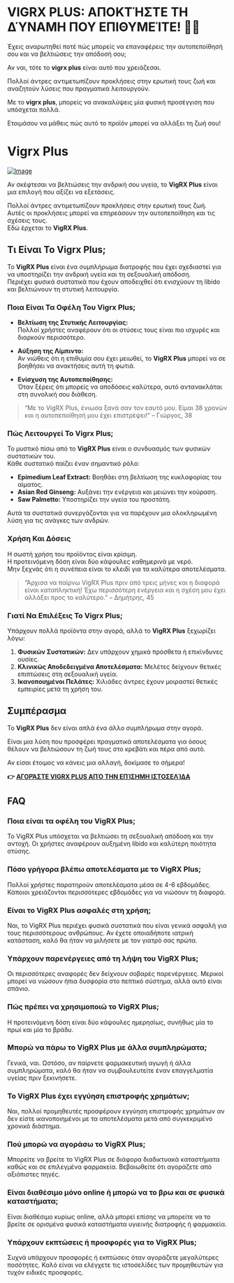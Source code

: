 # VIGRX PLUS: ΑΠΟΚΤΉΣΤΕ ΤΗ ΔΎΝΑΜΗ ΠΟΥ ΕΠΙΘΥΜΕΊΤΕ! 💪✨

Έχεις αναρωτηθεί ποτέ πώς μπορείς να επαναφέρεις την αυτοπεποίθησή σου και να βελτιώσεις την απόδοσή σου; 

Αν ναι, τότε το **vigrx plus** είναι αυτό που χρειάζεσαι. 

Πολλοί άντρες αντιμετωπίζουν προκλήσεις στην ερωτική τους ζωή και αναζητούν λύσεις που πραγματικά λειτουργούν. 

Με το **vigrx plus**, μπορείς να ανακαλύψεις μία φυσική προσέγγιση που υπόσχεται πολλά. 

Ετοιμάσου να μάθεις πώς αυτό το προϊόν μπορεί να αλλάξει τη ζωή σου!

# Vigrx Plus

[![Image](https://www2.sellhealth.com/63/vigrxplus_pills_md.jpg)](https://gchaffi.com/C2qnmvaj)

Αν σκέφτεσαι να βελτιώσεις την ανδρική σου υγεία, το **VigRX Plus** είναι μια επιλογή που αξίζει να εξετάσεις.

Πολλοί άντρες αντιμετωπίζουν προκλήσεις στην ερωτική τους ζωή.  
Αυτές οι προκλήσεις μπορεί να επηρεάσουν την αυτοπεποίθηση και τις σχέσεις τους.  
Εδώ έρχεται το **VigRX Plus**.

## Τι Είναι Το Vigrx Plus;

Το **VigRX Plus** είναι ένα συμπλήρωμα διατροφής που έχει σχεδιαστεί για να υποστηρίζει την ανδρική υγεία και τη σεξουαλική απόδοση.  
Περιέχει φυσικά συστατικά που έχουν αποδειχθεί ότι ενισχύουν τη libido και βελτιώνουν τη στυτική λειτουργία.

### Ποια Είναι Τα Οφέλη Του Vigrx Plus;

- **Βελτίωση της Στυτικής Λειτουργίας:**  
  Πολλοί χρήστες αναφέρουν ότι οι στύσεις τους είναι πιο ισχυρές και διαρκούν περισσότερο.
  
- **Αύξηση της Λίμπιντο:**  
  Αν νιώθεις ότι η επιθυμία σου έχει μειωθεί, το **VigRX Plus** μπορεί να σε βοηθήσει να ανακτήσεις αυτή τη φωτιά.
  
- **Ενίσχυση της Αυτοπεποίθησης:**  
  Όταν ξέρεις ότι μπορείς να αποδόσεις καλύτερα, αυτό αντανακλάται στη συνολική σου διάθεση.

> “Με το VigRX Plus, ένιωσα ξανά σαν τον εαυτό μου. Είμαι 38 χρονών και η αυτοπεποίθησή μου έχει επιστρέψει!” – Γιώργος, 38

### Πώς Λειτουργεί Το Vigrx Plus;

Το μυστικό πίσω από το **VigRX Plus** είναι ο συνδυασμός των φυσικών συστατικών του.  
Κάθε συστατικό παίζει έναν σημαντικό ρόλο:

- **Epimedium Leaf Extract:** Βοηθάει στη βελτίωση της κυκλοφορίας του αίματος.
- **Asian Red Ginseng:** Αυξάνει την ενέργεια και μειώνει την κούραση.
- **Saw Palmetto:** Υποστηρίζει την υγεία του προστάτη.

Αυτά τα συστατικά συνεργάζονται για να παρέχουν μια ολοκληρωμένη λύση για τις ανάγκες των ανδρών.

### Χρήση Και Δόσεις

Η σωστή χρήση του προϊόντος είναι κρίσιμη.  
Η προτεινόμενη δόση είναι δύο κάψουλες καθημερινά με νερό.   
Μην ξεχνάς ότι η συνέπεια είναι το κλειδί για τα καλύτερα αποτελέσματα.

> “Άρχισα να παίρνω VigRX Plus πριν από τρεις μήνες και η διαφορά είναι καταπληκτική! Έχω περισσότερη ενέργεια και η σχέση μου έχει αλλάξει προς το καλύτερο.” – Δημήτρης, 45

### Γιατί Να Επιλέξεις Το Vigrx Plus;

Υπάρχουν πολλά προϊόντα στην αγορά, αλλά το **VigRX Plus** ξεχωρίζει λόγω:

1. **Φυσικών Συστατικών:** Δεν υπάρχουν χημικά πρόσθετα ή επικίνδυνες ουσίες.
2. **Κλινικώς Αποδεδειγμένα Αποτελέσματα:** Μελέτες δείχνουν θετικές επιπτώσεις στη σεξουαλική υγεία.
3. **Ικανοποιημένοι Πελάτες:** Χιλιάδες άντρες έχουν μοιραστεί θετικές εμπειρίες μετά τη χρήση του.

## Συμπέρασμα

Το **VigRX Plus** δεν είναι απλά ένα άλλο συμπλήρωμα στην αγορά.  

Είναι μια λύση που προσφέρει πραγματικά αποτελέσματα για όσους θέλουν να βελτιώσουν τη ζωή τους στο κρεβάτι και πέρα από αυτό.  

Αν είσαι έτοιμος να κάνεις μια αλλαγή, δοκίμασε το σήμερα!



**👉 [ΑΓΟΡΆΣΤΕ VIGRX PLUS ΑΠΌ ΤΗΝ ΕΠΊΣΗΜΗ ΙΣΤΟΣΕΛΊΔΑ](https://gchaffi.com/C2qnmvaj)**

## FAQ

### Ποια είναι τα οφέλη του VigRX Plus;
Το VigRX Plus υπόσχεται να βελτιώσει τη σεξουαλική απόδοση και την αντοχή. Οι χρήστες αναφέρουν αυξημένη libido και καλύτερη ποιότητα στύσης.

### Πόσο γρήγορα βλέπω αποτελέσματα με το VigRX Plus;
Πολλοί χρήστες παρατηρούν αποτελέσματα μέσα σε 4-6 εβδομάδες. Κάποιοι χρειάζονται περισσότερες εβδομάδες για να νιώσουν τη διαφορά.

### Είναι το VigRX Plus ασφαλές στη χρήση;
Ναι, το VigRX Plus περιέχει φυσικά συστατικά που είναι γενικά ασφαλή για τους περισσότερους ανθρώπους. Αν έχετε οποιαδήποτε ιατρική κατάσταση, καλό θα ήταν να μιλήσετε με τον γιατρό σας πρώτα.

### Υπάρχουν παρενέργειες από τη λήψη του VigRX Plus;
Οι περισσότερες αναφορές δεν δείχνουν σοβαρές παρενέργειες. Μερικοί μπορεί να νιώσουν ήπια δυσφορία στο πεπτικό σύστημα, αλλά αυτό είναι σπάνιο.

### Πώς πρέπει να χρησιμοποιώ το VigRX Plus;
Η προτεινόμενη δόση είναι δύο κάψουλες ημερησίως, συνήθως μία το πρωί και μία το βράδυ. 

### Μπορώ να πάρω το VigRX Plus με άλλα συμπληρώματα;
Γενικά, ναι. Ωστόσο, αν παίρνετε φαρμακευτική αγωγή ή άλλα συμπληρώματα, καλό θα ήταν να συμβουλευτείτε έναν επαγγελματία υγείας πριν ξεκινήσετε.

### Το VigRX Plus έχει εγγύηση επιστροφής χρημάτων;
Ναι, πολλοί προμηθευτές προσφέρουν εγγύηση επιστροφής χρημάτων αν δεν είστε ικανοποιημένοι με τα αποτελέσματα μετά από συγκεκριμένο χρονικό διάστημα.

### Πού μπορώ να αγοράσω το VigRX Plus;
Μπορείτε να βρείτε το VigRX Plus σε διάφορα διαδικτυακά καταστήματα καθώς και σε επιλεγμένα φαρμακεία. Βεβαιωθείτε ότι αγοράζετε από αξιόπιστες πηγές.

### Είναι διαθέσιμο μόνο online ή μπορώ να το βρω και σε φυσικά καταστήματα;
Είναι διαθέσιμο κυρίως online, αλλά μπορεί επίσης να μπορείτε να το βρείτε σε ορισμένα φυσικά καταστήματα υγιεινής διατροφής ή φαρμακεία.

### Υπάρχουν εκπτώσεις ή προσφορές για το VigRX Plus;
Συχνά υπάρχουν προσφορές ή εκπτώσεις όταν αγοράζετε μεγαλύτερες ποσότητες. Καλό είναι να ελέγχετε τις ιστοσελίδες των προμηθευτών για τυχόν ειδικές προσφορές.